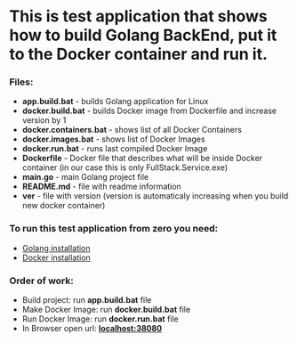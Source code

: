 # This is test application that shows how to build Golang BackEnd, put it to the Docker container and run it.

### Files:
  - **app.build.bat** - builds Golang application for Linux
  - **docker.build.bat** - builds Docker image from Dockerfile and increase version by 1
  - **docker.containers.bat** - shows list of all Docker Containers
  - **docker.images.bat** - shows list of Docker Images
  - **docker.run.bat** - runs last compiled Docker Image
  - **Dockerfile** - Docker file that describes what will be inside Docker container (in our case this is only FullStack.Service.exe)
  - **main.go** - main Golang project file 
  - **README.md** - file with readme information
  - **ver** - file with version (version is automaticaly increasing when you build new docker container)

### To run this test application from zero you need:
  - [Golang installation](https://golang.org/doc/install)
  - [Docker installation](https://docs.docker.com/docker-for-windows/install/)

### Order of work:
  - Build project: run **app.build.bat** file
  - Make Docker Image: run **docker.build.bat** file
  - Run Docker Image: run **docker.run.bat** file
  - In Browser open url: **[localhost:38080](localhost:38080)**